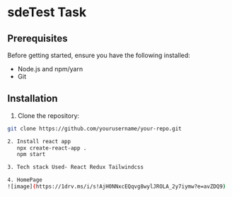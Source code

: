 # sdeTest Task
## Prerequisites

Before getting started, ensure you have the following installed:

- Node.js and npm/yarn
- Git

## Installation

1. Clone the repository:

```bash
git clone https://github.com/yourusername/your-repo.git 

2. Install react app 
   npx create-react-app .
   npm start 

3. Tech stack Used- React Redux Tailwindcss  

4. HomePage
![image](https://1drv.ms/i/s!AjH0NNxcEQqvg8wylJROLA_2y7iymw?e=avZDQ9)
